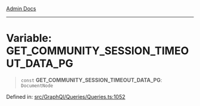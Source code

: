 [Admin Docs](/)

***

# Variable: GET\_COMMUNITY\_SESSION\_TIMEOUT\_DATA\_PG

> `const` **GET\_COMMUNITY\_SESSION\_TIMEOUT\_DATA\_PG**: `DocumentNode`

Defined in: [src/GraphQl/Queries/Queries.ts:1052](https://github.com/PalisadoesFoundation/talawa-admin/blob/main/src/GraphQl/Queries/Queries.ts#L1052)
